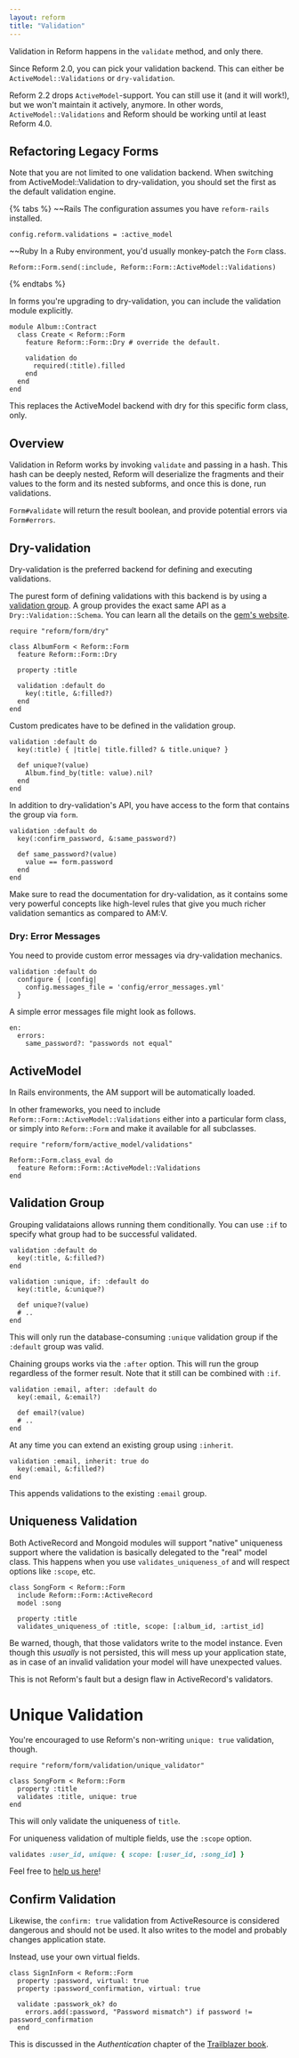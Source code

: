```yaml
---
layout: reform
title: "Validation"
---
```


Validation in Reform happens in the `validate` method, and only there.

Since Reform 2.0, you can pick your validation backend. This can either be `ActiveModel::Validations` or `dry-validation`.

<div class="callout secondary">
  <p>
    Reform 2.2 drops <code>ActiveModel</code>-support. You can still use it (and it will work!), but we won't maintain it actively, anymore. In other words, <code>ActiveModel::Validations</code> and Reform should be working until at least Reform 4.0.
  </p>
</div>

## Refactoring Legacy Forms

Note that you are not limited to one validation backend. When switching from ActiveModel::Validation to dry-validation, you should set the first as the default validation engine.

{% tabs %}
~~Rails
The configuration assumes you have `reform-rails` installed.

    config.reform.validations = :active_model

~~Ruby
In a Ruby environment, you'd usually monkey-patch the `Form` class.

    Reform::Form.send(:include, Reform::Form::ActiveModel::Validations)
{% endtabs %}

In forms you're upgrading to dry-validation, you can include the validation module explicitly.

    module Album::Contract
      class Create < Reform::Form
        feature Reform::Form::Dry # override the default.

        validation do
          required(:title).filled
        end
      end
    end

This replaces the ActiveModel backend with dry for this specific form class, only.

## Overview

Validation in Reform works by invoking `validate` and passing in a hash. This hash can be deeply nested, Reform will deserialize the fragments and their values to the form and its nested subforms, and once this is done, run validations.

`Form#validate` will return the result boolean, and provide potential errors via `Form#errors`.

## Dry-validation

Dry-validation is the preferred backend for defining and executing validations.

The purest form of defining validations with this backend is by using a [validation group](#validation-group). A group provides the exact same API as a `Dry::Validation::Schema`. You can learn all the details on the [gem's website](https://github.com/dryrb/dry-validation).

    require "reform/form/dry"

    class AlbumForm < Reform::Form
      feature Reform::Form::Dry

      property :title

      validation :default do
        key(:title, &:filled?)
      end
    end

Custom predicates have to be defined in the validation group.

    validation :default do
      key(:title) { |title| title.filled? & title.unique? }

      def unique?(value)
        Album.find_by(title: value).nil?
      end
    end

In addition to dry-validation's API, you have access to the form that contains the group via `form`.

    validation :default do
      key(:confirm_password, &:same_password?)

      def same_password?(value)
        value == form.password
      end
    end

Make sure to read the documentation for dry-validation, as it contains some very powerful concepts like high-level rules that give you much richer validation semantics as compared to AM:V.

### Dry: Error Messages

You need to provide custom error messages via dry-validation mechanics.

    validation :default do
      configure { |config|
        config.messages_file = 'config/error_messages.yml'
      }

A simple error messages file might look as follows.

    en:
      errors:
        same_password?: "passwords not equal"

## ActiveModel

In Rails environments, the AM support will be automatically loaded.

In other frameworks, you need to include `Reform::Form::ActiveModel::Validations` either into a particular form class, or simply into `Reform::Form` and make it available for all subclasses.


    require "reform/form/active_model/validations"

    Reform::Form.class_eval do
      feature Reform::Form::ActiveModel::Validations
    end

## Validation Group

Grouping validataions allows running them conditionally. You can use `:if` to specify what group had to be successful validated.

    validation :default do
      key(:title, &:filled?)
    end

    validation :unique, if: :default do
      key(:title, &:unique?)

      def unique?(value)
      # ..
    end

This will only run the database-consuming `:unique` validation group if the `:default` group was valid.

Chaining groups works via the `:after` option. This will run the group regardless of the former result. Note that it still can be combined with `:if`.

    validation :email, after: :default do
      key(:email, &:email?)

      def email?(value)
      # ..
    end

At any time you can extend an existing group using `:inherit`.

    validation :email, inherit: true do
      key(:email, &:filled?)
    end

This appends validations to the existing `:email` group.

## Uniqueness Validation

Both ActiveRecord and Mongoid modules will support "native" uniqueness support where the validation is basically delegated to the "real" model class. This happens when you use `validates_uniqueness_of` and will respect options like `:scope`, etc.


    class SongForm < Reform::Form
      include Reform::Form::ActiveRecord
      model :song

      property :title
      validates_uniqueness_of :title, scope: [:album_id, :artist_id]


Be warned, though, that those validators write to the model instance. Even though this _usually_ is not persisted, this will mess up your application state, as in case of an invalid validation your model will have unexpected values.

This is not Reform's fault but a design flaw in ActiveRecord's validators.

# Unique Validation

You're encouraged to use Reform's non-writing `unique: true` validation, though.


    require "reform/form/validation/unique_validator"

    class SongForm < Reform::Form
      property :title
      validates :title, unique: true
    end


This will only validate the uniqueness of `title`.

For uniqueness validation of multiple fields, use the `:scope` option.

```ruby
validates :user_id, unique: { scope: [:user_id, :song_id] }
```

Feel free to [help us here](https://github.com/apotonick/reform/blob/master/lib/reform/form/validation/unique_validator.rb)!

## Confirm Validation

Likewise, the `confirm: true` validation from ActiveResource is considered dangerous and should not be used. It also writes to the model and probably changes application state.

Instead, use your own virtual fields.


    class SignInForm < Reform::Form
      property :password, virtual: true
      property :password_confirmation, virtual: true

      validate :passwork_ok? do
        errors.add(:password, "Password mismatch") if password != password_confirmation
      end


This is discussed in the _Authentication_ chapter of the [Trailblazer book](https://leanpub.com/trailblazer).
